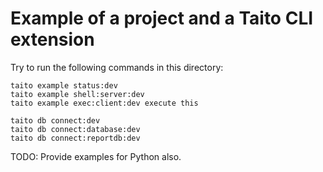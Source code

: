 # Example of a project and a Taito CLI extension

Try to run the following commands in this directory:

    taito example status:dev
    taito example shell:server:dev
    taito example exec:client:dev execute this

    taito db connect:dev
    taito db connect:database:dev
    taito db connect:reportdb:dev

TODO: Provide examples for Python also.
